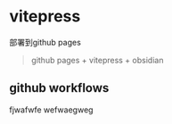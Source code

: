 # vitepress
部署到github pages
> github pages + vitepress + obsidian

## github workflows
fjwafwfe
wefwaegweg
